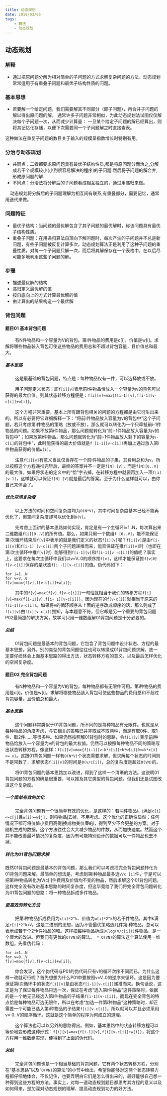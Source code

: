 ```yaml
---
title: 动态规划
date: 2019/03/05
tags: 
    - 算法
    - 动态规划
---
```


## 动态规划
### 解释
* 通过把原问题分解为相对简单的子问题的方式求解复杂问题的方法。动态规划常常适用于有重叠子问题和最优子结构性质的问题。
<!-- more -->
### 基本思想
* 若要解一个给定问题，我们需要解其不同部分（即子问题），再合并子问题的解以得出原问题的解。 通常许多子问题非常相似，为此动态规划法试图仅仅解决每个子问题一次，从而减少计算量： 一旦某个给定子问题的解已经算出，则将其记忆化存储，以便下次需要同一个子问题解之时直接查表。

这种做法在重复子问题的数目关于输入的规模呈指数增长时特别有用。

### 分治与动态规划
* 共同点：二者都要求原问题具有最优子结构性质,都是将原问题分而治之,分解成若干个规模较小(小到很容易解决的程序)的子问题.然后将子问题的解合并,形成原问题的解.
* 不同点：分治法将分解后的子问题看成相互独立的，通过用递归来做。

&nbsp;&nbsp;&nbsp;&nbsp;动态规划将分解后的子问题理解为相互间有联系,有重叠部分，需要记忆，通常用迭代来做。

### 问题特征
* 最优子结构：当问题的最优解包含了其子问题的最优解时，称该问题具有最优子结构性质。
* 重叠子问题：在用递归算法自顶向下解问题时，每次产生的子问题并不总是新问题，有些子问题被反复计算多次。动态规划算法正是利用了这种子问题的重叠性质，对每一个子问题只解一次，而后将其解保存在一个表格中，在以后尽可能多地利用这些子问题的解。

### 步骤
* 描述最优解的结构
* 递归定义最优解的值
* 按自底向上的方式计算最优解的值
* 由计算出的结果构造一个最优解

### 背包问题
#### 题目01 基本背包问题 
&nbsp;&nbsp;&nbsp;&nbsp;&nbsp;&nbsp;&nbsp;&nbsp;有N件物品和一个容量为V的背包。第i件物品的费用是c[i]，价值是w[i]。求解将哪些物品装入背包可使这些物品的费用总和不超过背包容量，且价值总和最大。 

##### 基本思路
&nbsp;&nbsp;&nbsp;&nbsp;&nbsp;&nbsp;&nbsp;&nbsp;这是最基础的背包问题，特点是：每种物品仅有一件，可以选择放或不放。

&nbsp;&nbsp;&nbsp;&nbsp;&nbsp;&nbsp;&nbsp;&nbsp;用子问题定义状态：即`f[i][v]`表示前i件物品恰放入一个容量为v的背包可以获得的最大价值。则其状态转移方程便是：`f[i][v]=max{f[i-1][v],f[i-1][v-c[i]]+w[i]}`。

&nbsp;&nbsp;&nbsp;&nbsp;&nbsp;&nbsp;&nbsp;&nbsp;这个方程非常重要，基本上所有跟背包相关的问题的方程都是由它衍生出来的。所以有必要将它详细解释一下：“将前i件物品放入容量为v的背包中”这个子问题，若只考虑第i件物品的策略（放或不放），那么就可以转化为一个只牵扯前i-1件物品的问题。如果不放第i件物品，那么问题就转化为“前i-1件物品放入容量为v的背包中”；如果放第i件物品，那么问题就转化为“前i-1件物品放入剩下的容量为`v-c[i]`的背包中”，此时能获得的最大价值就是`f [i-1][v-c[i]]`再加上通过放入第i件物品获得的价值`w[i]`。

&nbsp;&nbsp;&nbsp;&nbsp;&nbsp;&nbsp;&nbsp;&nbsp;注意`f[i][v]`有意义当且仅当存在一个前i件物品的子集，其费用总和为v。所以按照这个方程递推完毕后，最终的答案并不一定是`f[N] [V]`，而是`f[N][0..V]`的最大值。如果将状态的定义中的“恰”字去掉，在转移方程中就要再加入一项`f[i][v-1]`，这样就可以保证`f[N] [V]`就是最后的答案。至于为什么这样就可以，由你自己来体会了。 
##### 优化空间复杂度 
&nbsp;&nbsp;&nbsp;&nbsp;&nbsp;&nbsp;&nbsp;&nbsp;以上方法的时间和空间复杂度均为`O(N*V)`，其中时间复杂度基本已经不能再优化了，但空间复杂度却可以优化到`O(V)`。

&nbsp;&nbsp;&nbsp;&nbsp;&nbsp;&nbsp;&nbsp;&nbsp;先考虑上面讲的基本思路如何实现，肯定是有一个主循环i=1..N，每次算出来二维数组`f[i][0..V]`的所有值。那么，如果只用一个数组`f [0..V]`，能不能保证第i次循环结束后`f[v]`中表示的就是我们定义的状态`f[i][v]`呢？`f[i][v]`是由`f[i-1][v]`和`f[i-1] [v-c[i]]`两个子问题递推而来，能否保证在推`f[i][v]`时（也即在第i次主循环中推`f[v]`时）能够得到`f[i-1][v]`和`f[i-1][v -c[i]]`的值呢？事实上，这要求在每次主循环中我们以v=V..0的顺序推`f[v]`，这样才能保证推`f[v]时f[v-c[i]]`保存的是状态`f[i -1][v-c[i]]`的值。伪代码如下： 
```
for i=1..N 
for v=V..0 
f[v]=max{f[v],f[v-c[i]]+w[i]}; 
```
&nbsp;&nbsp;&nbsp;&nbsp;&nbsp;&nbsp;&nbsp;&nbsp;其中的`f[v]=max{f[v],f[v-c[i]]}`一句恰就相当于我们的转移方程`f[i][v]=max{f[i-1][v],f[i- 1][v-c[i]]}`，因为现在的`f[v-c[i]]`就相当于原来的`f[i-1][v-c[i]]`。如果将v的循环顺序从上面的逆序改成顺序的话，那么则成了`f[i][v]`由`f[i][v-c[i]]`推知，与本题意不符，但它却是另一个重要的背包问题P02最简捷的解决方案，故学习只用一维数组解01背包问题是十分必要的。 
##### 总结 
&nbsp;&nbsp;&nbsp;&nbsp;&nbsp;&nbsp;&nbsp;&nbsp;01背包问题是最基本的背包问题，它包含了背包问题中设计状态、方程的最基本思想，另外，别的类型的背包问题往往也可以转换成01背包问题求解。故一定要仔细体会上面基本思路的得出方法，状态转移方程的意义，以及最后怎样优化的空间复杂度。
#### 题目02 完全背包问题
&nbsp;&nbsp;&nbsp;&nbsp;&nbsp;&nbsp;&nbsp;&nbsp;有N种物品和一个容量为V的背包，每种物品都有无限件可用。第i种物品的费用是c[i]，价值是w[i]。求解将哪些物品装入背包可使这些物品的费用总和不超过背包容量，且价值总和最大。 

##### 基本思路 
&nbsp;&nbsp;&nbsp;&nbsp;&nbsp;&nbsp;&nbsp;&nbsp;这个问题非常类似于01背包问题，所不同的是每种物品有无限件。也就是从每种物品的角度考虑，与它相关的策略已并非取或不取两种，而是有取0件、取1件、取2件……等很多种。如果仍然按照解01背包时的思路，令`f[i][v]`表示前i种物品恰放入一个容量为v的背包的最大权值。仍然可以按照每种物品不同的策略写出状态转移方程，像这样：`f[i][v]=max{f[i-1][v-k*c[i]]+k*w[i]|0<=k*c[i]<= v}`。这跟01背包问题一样有`O(N*V)`个状态需要求解，但求解每个状态的时间则不是常数了，求解状态`f[i][v]`的时间是`O(v/c[i])`，总的复杂度是超过`O(VN)`的。

&nbsp;&nbsp;&nbsp;&nbsp;&nbsp;&nbsp;&nbsp;&nbsp;将01背包问题的基本思路加以改进，得到了这样一个清晰的方法。这说明01背包问题的方程的确是很重要，可以推及其它类型的背包问题。但我们还是试图改进这个复杂度。

##### 一个简单有效的优化 
&nbsp;&nbsp;&nbsp;&nbsp;&nbsp;&nbsp;&nbsp;&nbsp;完全背包问题有一个很简单有效的优化，是这样的：若两件物品i、j满足`c[i]<=c[j]`且`w[i]>=w[j]`，则将物品j去掉，不用考虑。这个优化的正确性显然：任何情况下都可将价值小费用高得j换成物美价廉的i，得到至少不会更差的方案。对于随机生成的数据，这个方法往往会大大减少物品的件数，从而加快速度。然而这个并不能改善最坏情况的复杂度，因为有可能特别设计的数据可以一件物品也去不掉。

##### 转化为01背包问题求解
既然01背包问题是最基本的背包问题，那么我们可以考虑把完全背包问题转化为01背包问题来解。最简单的想法是，考虑到第i种物品最多选`V/c [i]`件，于是可以把第i种物品转化为V/c[i]件费用及价值均不变的物品，然后求解这个01背包问题。这样完全没有改进基本思路的时间复杂度，但这毕竟给了我们将完全背包问题转化为01背包问题的思路：将一种物品拆成多件物品。

##### 更高效的转化方法
&nbsp;&nbsp;&nbsp;&nbsp;&nbsp;&nbsp;&nbsp;&nbsp;把第i种物品拆成费用为`c[i]*2^k`、价值为`w[i]*2^k`的若干件物品，其中k满足`c[i]*2^k<V`。这是二进制的思想，因为不管最优策略选几件第i种物品，总可以表示成若干个2^k件物品的和。这样把每种物品拆成`O(log(V/c[i]))`件物品，是一个很大的改进。但我们有更优的`O(VN)`的算法。` * O(VN)`的算法这个算法使用一维数组，先看伪代码：
```
for i=1..N 
for v=0..V 
f[v]=max{f[v],f[v-c[i]]+w[i]};
```
&nbsp;&nbsp;&nbsp;&nbsp;&nbsp;&nbsp;&nbsp;&nbsp;你会发现，这个伪代码与P01的伪代码只有v的循环次序不同而已。为什么这样一改就可行呢？首先想想为什么P01中要按照v=V..0的逆序来循环。这是因为要保证第i次循环中的状态`f[i][v]`是由状态`f[i-1][v-c[i]]`递推而来。换句话说，这正是为了保证每件物品只选一次，保证在考虑“选入第i件物品”这件策略时，依据的是一个绝无已经选入第i件物品的子结果`f[i-1][v-c[i]]`。而现在完全背包的特点恰是每种物品可选无限件，所以在考虑“加选一件第i种物品”这种策略时，却正需要一个可能已选入第i种物品的子结果`f[i][v-c[i]]`，所以就可以并且必须采用v= 0..V的顺序循环。这就是这个简单的程序为何成立的道理。 

&nbsp;&nbsp;&nbsp;&nbsp;&nbsp;&nbsp;&nbsp;&nbsp;这个算法也可以以另外的思路得出。例如，基本思路中的状态转移方程可以等价地变形成这种形式：`f[i][v]=max{f[i-1][v],f[i][v-c[i]]+w[i]}`，将这个方程用一维数组实现，便得到了上面的伪代码。 

##### 总结 
&nbsp;&nbsp;&nbsp;&nbsp;&nbsp;&nbsp;&nbsp;&nbsp;完全背包问题也是一个相当基础的背包问题，它有两个状态转移方程，分别在“基本思路”以及“`O(VN)`的算法“的小节中给出。希望你能够对这两个状态转移方程都仔细地体会，不仅记住，也要弄明白它们是怎么得出来的，最好能够自己想一种得到这些方程的方法。事实上，对每一道动态规划题目都思考其方程的意义以及如何得来，是加深对动态规划的理解、提高动态规划功力的好方法。 